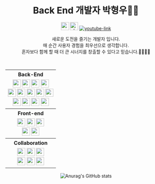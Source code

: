 <div align="center">
  <h1>Back End 개발자 박형우🙋‍♂️</h1>

<a href="mailto:phw9278@gmail.com"><img alt="gmail-link" height="25" src="https://img.shields.io/badge/Gmail-d14836?style=flat-square&logo=Gmail&&logoColor=white"/></a>
<a href="https://velog.io/@phw9278"><img alt="vlog-link" height="25" src="https://img.shields.io/badge/Tech blog-20C997?style=flat-square&logo=Velog&&logoColor=white"/></a>
<a href="https://www.youtube.com/@seotaemong"/><img alt="youtube-link" src="https://img.shields.io/badge/YouTube-FF0000?style=for-the-badge&logo=youtube&logoColor=white"></a>

새로운 도전을 즐기는 개발자 입니다.\
매 순간 사용자 경험을 최우선으로 생각합니다.\
혼자보다 함께 할 때 더 큰 시너지를 창출할 수 있다고 믿습니다.👨‍👩‍👧‍👦

<br/>

<table align="center">                       <!-- 기술스텍 테이블 -->

<!--백엔드-->
<tr>
  <th>Back-End</th>
</tr>
<tr>
  <td align="center">
    <img src="https://img.shields.io/badge/Java-f3b348?style=flat-square&logo=&logoColor=white" height=25px />
    <img src="https://img.shields.io/badge/SpringBoot-6DB33F?style=flat-square&logo=SpringBoot&logoColor=white" height=25px />
    <img src="https://img.shields.io/badge/Spring Security-6DB33F?style=flat-square&logo=Spring Security&logoColor=white" height=25px />
    <img src="https://img.shields.io/badge/-Arduino-00979D?style=for-the-badge&logo=Arduino&logoColor=white" height=25px />
    <br/>
    <img src="https://img.shields.io/badge/Node.js-43853D?style=for-the-badge&logo=node.js&logoColor=white" height=25px />
    <img src="https://img.shields.io/badge/TypeScript-007ACC?style=for-the-badge&logo=typescript&logoColor=white" height=25px />
    <img src="https://img.shields.io/badge/nestjs-%23E0234E.svg?style=for-the-badge&logo=nestjs&logoColor=white" height=25px />
    <img src="https://img.shields.io/badge/MongoDB-%234ea94b.svg?style=for-the-badge&logo=mongodb&logoColor=white" height=25px />
    <img src="https://img.shields.io/badge/Next-black?style=for-the-badge&logo=next.js&logoColor=white" height=25px />
    <br/>
    <img src="https://img.shields.io/badge/JWT-97979A?style=flat-square&logo=&logoColor=white" height=25px />
    <img src="https://img.shields.io/badge/Amazon EC2-FF9900?style=flat-square&logo=Amazon EC2&logoColor=white" height=25px />
    <img src="https://img.shields.io/badge/Python-14354C?style=for-the-badge&logo=python&logoColor=white" height=25px />
    <img src="https://img.shields.io/badge/mysql-%2300f.svg?style=for-the-badge&logo=mysql&logoColor=white" height=25px /> 
  </td>
</tr>

<!--프론트엔드-->
<tr>       
  <th>Front-end</th>
</tr>
  <tr>
    <td align="center">
     <img src="https://img.shields.io/badge/JavaScript-F7DF1E?style=flat-square&logo=JavaScript&logoColor=white" height=25px />
     <img src="https://img.shields.io/badge/TypeScript-3178C6?style=flat-square&logo=TypeScript&logoColor=white" height=25px />
     <img src="https://img.shields.io/badge/React-61DAFB?style=flat-square&logo=React&logoColor=white" height=25px />
     <br/>
     <img src="https://img.shields.io/badge/HTML-E34F26?style=flat-square&logo=HTML5&logoColor=white" height=25px />
     <img src="https://img.shields.io/badge/CSS3-1572B6?style=flat-square&logo=CSS3&logoColor=white" height=25px />
  </td>
</tr>

<!--협업-->  
<tr>
  <th>Collaboration</th>
</tr>
  <tr>
   <td align="center">
     <img src="https://img.shields.io/badge/GitHub-181717?style=flat-square&logo=GitHub&logoColor=white" height=25px />
     <img src="https://img.shields.io/badge/Postman-FF6C37?style=flat-square&logo=Postman&logoColor=white" height=25px />
     <img src="https://img.shields.io/badge/Discord-5865F2?style=flat-square&logo=Discord&logoColor=white" height=25px />
     <br/>
     <img src="https://img.shields.io/badge/Notion-000000?style=flat-square&logo=Notion&logoColor=white" height=25px />
     <img src="https://img.shields.io/badge/Git-F05032?style=flat-square&logo=Git&logoColor=white" height=25px />
     <img src="https://img.shields.io/badge/VSCode-007ACC?style=flat-square&logo=Visual Studio Code&logoColor=white" height=25px />
    </td>
  </tr>
</table>


![Anurag's GitHub stats](https://github-readme-stats.vercel.app/api?username=Chixol&show_icons=true&theme=transparent)
